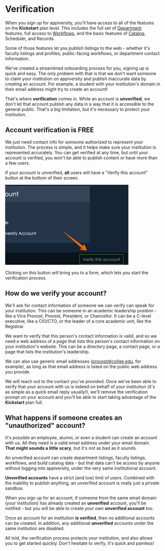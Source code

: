 # Verification
When you sign up for appiversity, you'll have access to all of the features on the **Kickstart** plan level.  This includes the full set of [Department](../departments/index.md) features, full access to [Workflows](../workflow/index.md), and the basic features of [Catalog](../catalog/index.md), Scheduler, and Records.   

Some of those features let you *publish* listings to the web - whether it's faculty listings and profiles, public-facing workflows, or department contact information.  

We've created a streamlined onboarding process for you, signing up is quick and easy.  The only problem with that is that we don't want someone to claim your institution on appiversity and publish inaccurate data by creating an account.  For example, a student with your institution's domain in their email address might try to create an account!

That's where **verification** comes in.  While an account is **unverified**, we don't let that account publish any data in a way that it is accessible to the general public.  That's a big limitation, but it's necessary to protect your institution.

## Account verification is FREE
We just need contact info for someone authorized to represent your institution. The process is simple, and it helps make sure your institution is represented accurately.  You can get verified at any time, but until your account is verified, you won't be able to publish content or have more than a few users.

If your account is unverified, **all** users will have a "Verify this account" button at the bottom of their screen.

<img src='../images/verify-button.png' width='400'/>

Clicking on this button will bring you to a form, which lets you start the verification process.

## How do we verify your account?
We'll ask for contact information of someone we can verify can speak for your institution.  This can be someone in an academic leadership position - like a Vice Provost, Provost, President, or Chancellor.  It can be a C-level executive, like a CIO/CTO, or the leader of a core academic unit, like the Registrar.  
          
We want to verify that this person's contact information is valid, and so we need a web address of a page that lists this person's contact information on your institution's website.  This can be a directory page, a contact page, or a page that lists the institution's leadership.  
       
We can also use generic email addresses (provost@collge.edu, for example), as long as that email address is listed on the public web address you provide.
        
We will reach out to the contact you've provided.  Once we've been able to verify that your account with us is indeed on behalf of your institution (it's as simple as a quick email reply usually!), we'll remove the verification prompt on your account and you'll be able to start taking advantage of the **Kickstart** plan full.

## What happens if someone creates an "unauthorized" account?
It's possible an employee, alumni, or even a student can create an account with us.  All they need is a valid email address under your email domain.  **That might sounds a little scary**, but it's not as bad as it sounds.

An unverified account can create department listings, faculty listings, workflows, and build catalog data - but that data can't be access by anyone without logging into appiversity, under the very same institutional account.

**Unverified accounts** have a strict (and low) limit of users.  Combined with the inability to publish anything, an unverified account is really just a *private* sandbox.

When you sign up for an account, if someone from the same email domain (your institution) has already created an **unverified** account, you'll be notified - but you will be able to create *your own* **unverified account** too.

Once an account for an institution **is verified**, then no additional accounts can be created.  In addition, any additional **unverified** accounts under the same institution are disabled.

All told, the verification process protects your institution, and also allows you to get started quickly.  Don't hesitate to verify, it's quick and painless!